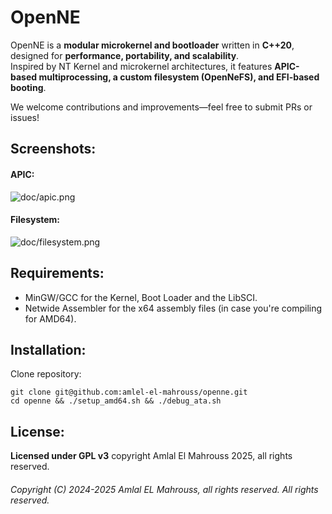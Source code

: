 <!-- Read Me of NeKernel -->

# OpenNE

OpenNE is a **modular microkernel and bootloader** written in **C++20**, designed for **performance, portability, and scalability**.  
Inspired by NT Kernel and microkernel architectures, it features **APIC-based multiprocessing, a custom filesystem (OpenNeFS), and EFI-based booting**.  

We welcome contributions and improvements—feel free to submit PRs or issues!

## Screenshots:

#### APIC:

![doc/apic.png](doc/apic.png)

#### Filesystem:

![doc/filesystem.png](doc/filesystem.png)

## Requirements:

- MinGW/GCC for the Kernel, Boot Loader and the LibSCI.
- Netwide Assembler for the x64 assembly files (in case you're compiling for AMD64).

## Installation:

Clone repository:

```
git clone git@github.com:amlel-el-mahrouss/openne.git
cd openne && ./setup_amd64.sh && ./debug_ata.sh
```

## License:

**Licensed under GPL v3** copyright Amlal El Mahrouss 2025, all rights reserved.

###### Copyright (C) 2024-2025 Amlal EL Mahrouss, all rights reserved. All rights reserved.
